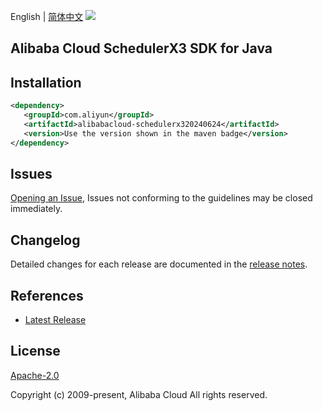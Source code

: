 English | [简体中文](README-CN.md)
![](https://aliyunsdk-pages.alicdn.com/icons/AlibabaCloud.svg)

## Alibaba Cloud SchedulerX3 SDK for Java

## Installation

```xml
<dependency>
   <groupId>com.aliyun</groupId>
   <artifactId>alibabacloud-schedulerx320240624</artifactId>
   <version>Use the version shown in the maven badge</version>
</dependency>
```

## Issues
[Opening an Issue](https://github.com/aliyun/alibabacloud-java-async-sdk/issues/new), Issues not conforming to the guidelines may be closed immediately.

## Changelog
Detailed changes for each release are documented in the [release notes](./ChangeLog.txt).

## References
* [Latest Release](https://github.com/aliyun/alibabacloud-async-java-sdk/)

## License
[Apache-2.0](http://www.apache.org/licenses/LICENSE-2.0)

Copyright (c) 2009-present, Alibaba Cloud All rights reserved.